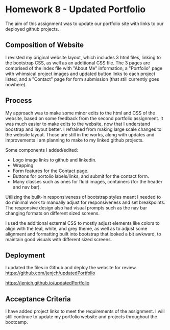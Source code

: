# Homework 8 - Updated Portfolio 

The aim of this assignment was to update our portfolio site with links to our deployed github projects. 

## Composition of Website

I revisted my original website layout, which includes 3 html files, linking to the bootstrap CSS, as well as an additional CSS file. The 3 pages are comprised of the index file with "About Me" information, a "Portfolio" page with whimsical project images and updated button links to each project listed, and a "Contact" page for form submission (that still currently goes nowhere).

## Process

My approach was to make some minor edits to the html and CSS of the website, based on some feedback from the second portfolio assignment. It was much easier to make edits to the website, now that I understand boostrap and layout better. I refrained from making large scale changes to the website layout. Those are still in the works, along with updates and improvements I am planning to make to my linked github projects. 

Some components I added/edited:
* Logo image links to github and linkedin.
* Wrapping 
* Form features for the Contact page.
* Buttons for portolio labels/links, and submit for the contact form.
* Many classes such as ones for fluid images, containers (for the header and nav bar).

Utilizing the built-in responsiveness of bootstrap styles meant I needed to do minimal work to manually adjust for responsiveness and set breakpoints. The responsive design also had visual prompts such as the nav bar changing formats on different sized screens.

I used the additional external CSS to mostly adjust elements like colors to align with the teal, white, and grey theme, as well as to adjust some alignment and formatting built into bootstrap that looked a bit awkward, to maintain good visuals with different sized screens.

## Deployment

I updated the files in Github and deploy the website for review. 
https://github.com/jenjch/updatedPortfolio

https://jenjch.github.io/updatedPortfolio

## Acceptance Criteria

I have added project links to meet the requirements of the assignment. I will still continue to update my portfolio website and projects throughout the bootcamp. 
